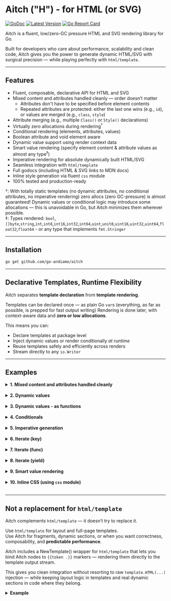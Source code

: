 # Aitch ("H") - for HTML (or SVG)
[![GoDoc](https://godoc.org/github.com/go-andiamo/aitch?status.svg)](https://pkg.go.dev/github.com/go-andiamo/aitch)
[![Latest Version](https://img.shields.io/github/v/tag/go-andiamo/aitch.svg?sort=semver&style=flat&label=version&color=blue)](https://github.com/go-andiamo/aitch/releases)
[![Go Report Card](https://goreportcard.com/badge/github.com/go-andiamo/aitch)](https://goreportcard.com/report/github.com/go-andiamo/aitch)

Aitch is a fluent, low/zero-GC pressure HTML and SVG rendering library for Go.

Built for developers who care about performance, scalability and clean code, Aitch gives you the power to generate dynamic HTML/SVG with surgical precision — while playing perfectly with `html/template`.

---

## Features

- Fluent, composable, declarative API for HTML and SVG
- Mixed content and attributes handled cleanly — order doesn’t matter
    - Attributes don't have to be specified before element contents  
    - Repeated attributes are protected: either the last one wins (e.g., `id`), or values are merged (e.g., `class`, `style`)
- Attribute merging (e.g., multiple `Class()` or `Style()` declarations)
- Virtually zero allocations during rendering<sup>†</sup>
- Conditional rendering (elements, attributes, values)
- Boolean attribute and void element aware
- Dynamic value support using render context data
- Smart value rendering (specify element content & attribute values as almost any type<sup>‡</sup>)
- Imperative rendering for absolute dynamically built HTML/SVG
- Seamless integration with `html/template`
- Full godocs (including HTML & SVG links to MDN docs)
- Inline style generation via fluent `css` module
- 100% tested and production-ready

†: With totally static templates (no dynamic attributes, no conditional attributes, no imperative rendering) zero allocs (zero GC-pressure) is almost guaranteed!
Dynamic values or conditional logic may introduce some allocations — this is unavoidable in Go, but Aitch minimizes them wherever possible.<br>
‡: Types rendered: `bool`,`[]byte`,`string`,`int`,`int8`,`int16`,`int32`,`int64`,`uint`,`unit8`,`uint16`,`uint32`,`uint64`,`float32`,`float64` - or any type that implements `fmt.Stringer`

---

## Installation

```bash
go get github.com/go-andiamo/aitch
```

---

## Declarative Templates, Runtime Flexibility

Aitch separates **template declaration** from **template rendering**.

Templates can be declared once — as plain Go `var`s (everything, as far as possible, is prepped for fast output writing)
Rendering is done later, with context-aware data and **zero or low allocations**.

This means you can:

- Declare templates at package level
- Inject dynamic values or render conditionally *at runtime*
- Reuse templates safely and efficiently across renders
- Stream directly to any `io.Writer`

---

## Examples

<details>
    <summary><strong>1. Mixed content and attributes handled cleanly</strong></summary>

```go
package main

import (
    "github.com/go-andiamo/aitch/context"
    "github.com/go-andiamo/aitch/html"
    "os"
)

var template = html.P(
    "This is a para",
    html.Id(1), html.Class("foo"),
    html.Br(), " >>> and this is more",
    html.Id(2), html.Class("bar"))

func main() {
    ctx := context.New(os.Stdout, nil, nil)
    _ = template.Render(ctx)
}
```
correctly produces...
```html
<p id="2" class="foo bar">This is a para<br> &gt;&gt;&gt; and this is more</p>
```

[try on go-playground](https://go.dev/play/p/zQ4t_pvTewD)

</details><br>

<details>
    <summary><strong>2. Dynamic values</strong></summary>

Attribute and text can be injected dynamically at rendering...

```go
package main

import (
    "github.com/go-andiamo/aitch"
    "github.com/go-andiamo/aitch/context"
    "github.com/go-andiamo/aitch/html"
    "os"
)

var template = html.P(
    "Hello, ", aitch.DynamicValueKey("name"),  // resolves ctx.Data["name"] at render time
    html.Class("greeting"), html.Class(aitch.DynamicValueKey("greeting-class")))

func main() {
    data := map[string]any{
        "name":           "Aitch!",
        "greeting-class": "admin",
    }
    ctx := context.New(os.Stdout, data, nil)
    _ = template.Render(ctx)
}
```
produces...
```html
<p class="greeting admin">Hello, Aitch!</p>
```

[try on go-playground](https://go.dev/play/p/S0n5mMeYtzJ)

</details><br>

<details>
    <summary><strong>3. Dynamic values - as functions</strong></summary>

```go
package main

import (
    "github.com/go-andiamo/aitch"
    "github.com/go-andiamo/aitch/context"
    "github.com/go-andiamo/aitch/html"
    "os"
    "strconv"
)

func idIncrement(ctx *context.Context) []byte {
    id := ctx.Data["id"].(int) + 1
    ctx.Data["id"] = id
    return []byte(strconv.Itoa(id))
}

var template = aitch.Collection(
    html.P("First", html.Id(idIncrement)),
    html.P("Second", html.Id(idIncrement)),
    html.P("Third", html.Id(idIncrement)))

func main() {
    data := map[string]any{
        "id": 0,
    }
    ctx := context.New(os.Stdout, data, nil)
    _ = template.Render(ctx)
}
```
produces...
```html
<p id="1">First</p><p id="2">Second</p><p id="3">Third</p>
```

[try on go-playground](https://go.dev/play/p/MyxxnMZmCKt)

</details><br>

<details>
    <summary><strong>4. Conditionals</strong></summary>

```go
package main

import (
    "github.com/go-andiamo/aitch"
    "github.com/go-andiamo/aitch/context"
    "github.com/go-andiamo/aitch/html"
    "os"
)

var template = html.P(
    "Hello, ", aitch.DynamicValueKey("username"),
    html.Class("base"),
    aitch.Conditional(func(ctx *context.Context) bool {
        return ctx.Data["isAdmin"].(bool)
    }, html.Class("admin")))

func main() {
    data := map[string]any{
        "username": "Aitch",
        "isAdmin":  true,
    }
    ctx := context.New(os.Stdout, data, nil)
    _ = template.Render(ctx)
}
```
produces...
```html
<p class="base admin">Hello, Aitch</p>
```

[try on go-playground](https://go.dev/play/p/xwRVLSRQBK2)

Or a simplified version using `aitch.When` rather than `aitch.Conditional`...
```go
package main

import (
    "github.com/go-andiamo/aitch"
    "github.com/go-andiamo/aitch/context"
    "github.com/go-andiamo/aitch/html"
    "os"
)

var template = html.P(
    "Hello, ", aitch.DynamicValueKey("username"),
    html.Class("base"),
    aitch.When("isAdmin", html.Class("admin")),
)

func main() {
    data := map[string]any{
        "username": "Aitch",
        "isAdmin":  true,
    }
    ctx := context.New(os.Stdout, data, nil)
    _ = template.Render(ctx)
}
```

[try on go-playground](https://go.dev/play/p/Ue2WFQ5cE44)

</details><br>

<details>
    <summary><strong>5. Imperative generation</strong></summary>

Because sometimes you may want to take complete control of writing markup...

```go
package main

import (
    "github.com/go-andiamo/aitch"
    "github.com/go-andiamo/aitch/context"
    "github.com/go-andiamo/aitch/html"
    "os"
)

var template = html.Div(html.Select(
    aitch.Imperative(func(ctx aitch.ImperativeContext) error {
        items, _ := context.Get[[]string](ctx.Context(), "items")
        for _, item := range items {
            ctx.Start([]byte("option"), false)
            ctx.WriteRaw([]byte(item))
            ctx.End()
        }
        return nil
    })))

func main() {
    data := map[string]any{
        "items": []string{"First", "Second", "Third"},
    }
    ctx := context.New(os.Stdout, data, nil)
    _ = template.Render(ctx)
}
```
produces...
```html
<div><select><option>First</option><option>Second</option><option>Third</option></select></div>
```

[try on go-playground](https://go.dev/play/p/2QcIv3bsQez)

</details><br>

<details>
    <summary><strong>6. Iterate (key)</strong></summary>

```go
package main

import (
    "github.com/go-andiamo/aitch"
    "github.com/go-andiamo/aitch/context"
    "github.com/go-andiamo/aitch/html"
    "os"
)

var template = html.Div(
    html.Select(
        aitch.IterateKey("items",
            html.Option(html.Value(aitch.DynamicValueKey("value")), aitch.DynamicValueKey("label"))),
    ))

func main() {
    data := map[string]any{
        "items": []map[string]any{
            {
                "label": "First",
                "value": 1,
            },
            {
                "label": "Second",
                "value": 2,
            },
            {
                "label": "Third",
                "value": 3,
            },
        },
    }
    ctx := context.New(os.Stdout, data, nil)
    _ = template.Render(ctx)
}
```
produces...
```html
<div><select><option value="1">First</option><option value="2">Second</option><option value="3">Third</option></select></div>
```

[try on go-playground](https://go.dev/play/p/7OKpYrtkuZB)

</details><br>

<details>
    <summary><strong>7. Iterate (func)</strong></summary>

```go
package main

import (
    "github.com/go-andiamo/aitch"
    "github.com/go-andiamo/aitch/context"
    "github.com/go-andiamo/aitch/html"
    "os"
)

var template = html.Div(
    html.Select(
        aitch.Iterate(func(ctx *context.Context) []any {
            return []any{
                map[string]any{
                    "label": "First",
                    "value": 1,
                },
                map[string]any{
                    "label": "Second",
                    "value": 2,
                },
                map[string]any{
                    "label": "Third",
                    "value": 3,
                },
            }
        }, html.Option(html.Value(aitch.DynamicValueKey("value")), aitch.DynamicValueKey("label"))),
    ))

func main() {
    ctx := context.New(os.Stdout, nil, nil)
    _ = template.Render(ctx)
}

```
produces...
```html
<div><select><option value="1">First</option><option value="2">Second</option><option value="3">Third</option></select></div>
```

[try on go-playground](https://go.dev/play/p/cqjrUfkevr-)

</details><br>

<details>
    <summary><strong>8. Iterate (yield)</strong></summary>

```go
package main

import (
    "github.com/go-andiamo/aitch"
    "github.com/go-andiamo/aitch/context"
    "github.com/go-andiamo/aitch/html"
    "os"
)

var template = html.Div(
    html.Select(
        aitch.IterateYield(func(ctx *context.Context, yield func(any)) {
            labels, _ := context.Get[[]string](ctx, "options")
            for i, label := range labels {
                yield(map[string]any{
                    "label":    label,
                    "value":    i + 1,
                    "selected": i == 1,
                })
            }
        }, html.Option(html.Value(aitch.DynamicValueKey("value")), aitch.DynamicValueKey("label"), aitch.When("selected", html.Selected()))),
    ))

func main() {
    data := map[string]any{
        "options": []string{"First", "Second", "Third"},
    }
    ctx := context.New(os.Stdout, data, nil)
    _ = template.Render(ctx)
}
```
produces...
```html
<div><select><option value="1">First</option><option value="2" selected>Second</option><option value="3">Third</option></select></div>
```

[try on go-playground](https://go.dev/play/p/VbNhTy_Hz10)

</details><br>

<details>
    <summary><strong>9. Smart value rendering</strong></summary>

```go
package main

import (
    "github.com/go-andiamo/aitch/context"
    "github.com/go-andiamo/aitch/html"
    "os"
)

var template = html.P(
    "Hello ", []byte("there "), true, " ", 1, " ", 1.2, " ", uint16(3), func() any { return " something" },
    html.Class(true), html.Class(1), html.Class(2.2))

func main() {
    ctx := context.New(os.Stdout, nil, nil)
    _ = template.Render(ctx)
}
```
produces...
```html
<p class="true 1 2.2">Hello there true 1 1.2 3 something</p>
```

[try on go-playground](https://go.dev/play/p/LNM82Gka_3f)

</details><br>

<details>
    <summary><strong>10. Inline CSS (using <code>css</code> module)</strong></summary>

Although it's not encouraged, sometimes inline CSS is handy — for dynamic fragments, micro-layout tweaks, or when you're not working with external stylesheets...

```go
package main

import (
    "github.com/go-andiamo/aitch"
    "github.com/go-andiamo/aitch/context"
    "github.com/go-andiamo/aitch/css"
    "github.com/go-andiamo/aitch/html"
    "os"
)

var template = html.P(
    css.Width(css.Px(aitch.DynamicValueKey("width")), css.Important),
    html.Style("scrollbar-gutter: stable"),
    aitch.When("isAdmin", css.BackgroundColor("red")),
    "My paragraph with inline-style",
)

func main() {
    data := map[string]any{
        "width":   10,
        "isAdmin": true,
    }
    ctx := context.New(os.Stdout, data, nil)
    _ = template.Render(ctx)
}
```
produces...
```html
<p style="width:10px !important; scrollbar-gutter: stable; background-color:red">My paragraph with inline-style</p>
```

</details><br>

---

## Not a replacement for `html/template`

Aitch complements `html/template` — it doesn’t try to replace it.

Use `html/template` for layout and full-page templates.  
Use Aitch for fragments, dynamic sections, or when you want correctness, composability, and **predictable performance**.

Aitch includes a NewTemplate() wrapper for `html/template` that lets you bind Aitch nodes to `{{token .}}` markers — rendering them directly to the template output stream.

This gives you clean integration without resorting to raw `template.HTML(...)` injection — while keeping layout logic in templates and real dynamic sections in code where they belong.

<details>
    <summary><strong>Example</strong></summary>

```go
package main

import (
    "github.com/go-andiamo/aitch"
    "github.com/go-andiamo/aitch/html"
    "os"
)

const baseHtml = `<!DOCTYPE html>
<html {{lang .}}>
<head>
{{headers .}}
</head>
<body>
{{body .}}
</body>
</html>`

var langAtt = html.Lang(aitch.DynamicValueKey("lang"))
var headers = aitch.Collection(
    html.Meta(html.Charset("utf-8")),
    html.TitleElement(aitch.DynamicValueKey("title")))
var body = aitch.Collection(
    html.P("Hello, ", aitch.DynamicValueKey("username")))
var template = aitch.MustNewTemplate("index", baseHtml, aitch.NodeMap{
    "lang":    langAtt,
    "headers": headers,
    "body":    body,
})

func main() {
    data := map[string]any{
        "lang":     "en",
        "title":    "Test rendered",
        "username": "Aitch",
    }
    _ = template.Execute(os.Stdout, data, nil)
}
```
produces...
```html
<!DOCTYPE html>
<html  lang="en">
<head>
<meta charset="utf-8"><title>Test rendered</title>
</head>
<body>
<p>Hello, Aitch</p>
</body>
</html>
```

[try on go-playground](https://go.dev/play/p/V2ro2ZnBQcC)

</details><br>
